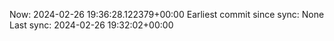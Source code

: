 Now: 2024-02-26 19:36:28.122379+00:00 Earliest commit since sync: None Last sync: 2024-02-26 19:32:02+00:00

